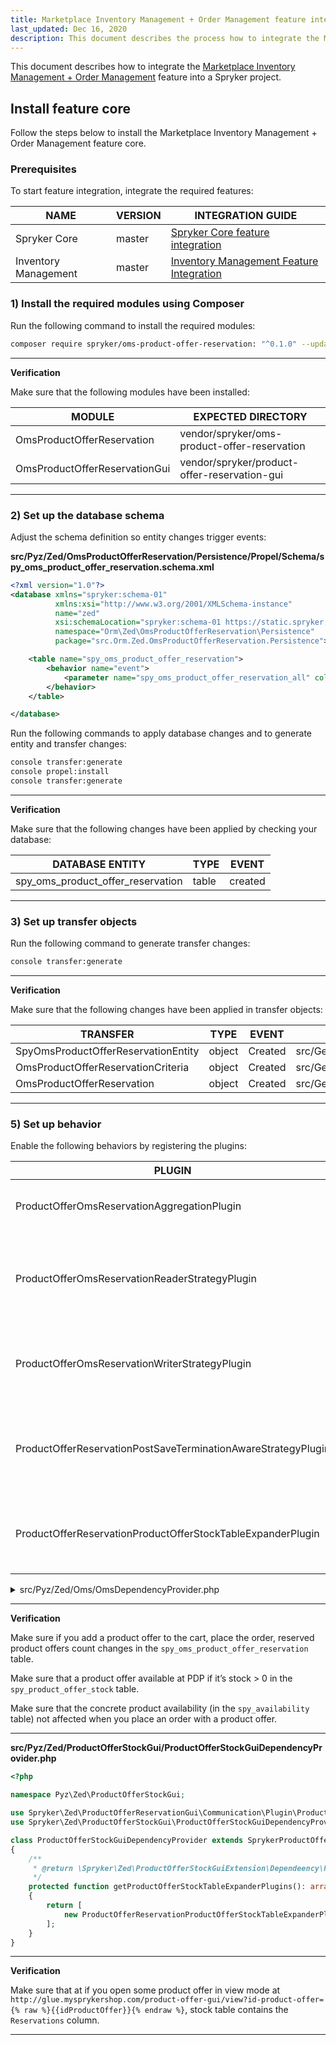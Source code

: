 ```yaml
---
title: Marketplace Inventory Management + Order Management feature integration
last_updated: Dec 16, 2020
description: This document describes the process how to integrate the Marketplace Inventory Management + Order Management feature into a Spryker project.
---
```


This document describes how to integrate the [Marketplace Inventory Management + Order Management]() feature into a Spryker project.

## Install feature core
Follow the steps below to install the Marketplace Inventory Management + Order Management feature core.

### Prerequisites
To start feature integration, integrate the required features:

| NAME | VERSION | INTEGRATION GUIDE |
|-|-|-|
| Spryker Core | master | [Spryker Core feature integration](https://documentation.spryker.com/docs/spryker-core-feature-integration)  |
| Inventory Management | master |  [Inventory Management Feature Integration](https://documentation.spryker.com/docs/inventory-management-feature-integration)  |

### 1) Install the required modules using Composer
Run the following command to install the required modules:

```bash
composer require spryker/oms-product-offer-reservation: "^0.1.0" --update-with-dependencies
```

---
**Verification**

Make sure that the following modules have been installed:

| MODULE | EXPECTED DIRECTORY |
|-|-|
| OmsProductOfferReservation | vendor/spryker/oms-product-offer-reservation |
| OmsProductOfferReservationGui | vendor/spryker/product-offer-reservation-gui |

---

### 2) Set up the database schema
Adjust the schema definition so entity changes trigger events:

**src/Pyz/Zed/OmsProductOfferReservation/Persistence/Propel/Schema/spy_oms_product_offer_reservation.schema.xml**

```xml
<?xml version="1.0"?>
<database xmlns="spryker:schema-01"
          xmlns:xsi="http://www.w3.org/2001/XMLSchema-instance"
          name="zed"
          xsi:schemaLocation="spryker:schema-01 https://static.spryker.com/schema-01.xsd"
          namespace="Orm\Zed\OmsProductOfferReservation\Persistence"
          package="src.Orm.Zed.OmsProductOfferReservation.Persistence">

    <table name="spy_oms_product_offer_reservation">
        <behavior name="event">
            <parameter name="spy_oms_product_offer_reservation_all" column="*"/>
        </behavior>
    </table>

</database>
```

Run the following commands to apply database changes and to generate entity and transfer changes:

```bash
console transfer:generate
console propel:install
console transfer:generate
```

---
**Verification**

Make sure that the following changes have been applied by checking your database:

| DATABASE ENTITY | TYPE | EVENT |
|-|-|-|
| spy_oms_product_offer_reservation | table | created |

---

### 3) Set up transfer objects
Run the following command to generate transfer changes:

```bash
console transfer:generate
```

---
**Verification**

Make sure that the following changes have been applied in transfer objects:

| TRANSFER | TYPE | EVENT | PATH |
|-|-|-|-|
| SpyOmsProductOfferReservationEntity | object | Created | src/Generated/Shared/Transfer/SpyOmsProductOfferReservationEntityTransfer |
| OmsProductOfferReservationCriteria | object | Created | src/Generated/Shared/Transfer/OmsProductOfferReservationCriteriaTransfer |
| OmsProductOfferReservation | object | Created | src/Generated/Shared/Transfer/OmsProductOfferReservationTransfer |

---

### 5) Set up behavior
Enable the following behaviors by registering the plugins:

| PLUGIN | DESCRIPTION | PREREQUISITES | NAMESPACE |
|-|-|-|-|
| ProductOfferOmsReservationAggregationPlugin | Aggregates reservations for product offers. |  | Spryker\Zed\OmsProductOfferReservation\Communication\Plugin\Oms |
| ProductOfferOmsReservationReaderStrategyPlugin | Provides the ability to read product offer reservation data from alternative table. |  | Spryker\Zed\OmsProductOfferReservation\Communication\Plugin\Oms |
| ProductOfferOmsReservationWriterStrategyPlugin | Provides the ability to write product offer reservation to alternative table. |  | Spryker\Zed\OmsProductOfferReservation\Communication\Plugin\Oms |
| ProductOfferReservationPostSaveTerminationAwareStrategyPlugin | Prevents generic product availability update for product offers. |  | Spryker\Zed\OmsProductOfferReservation\Communication\Plugin\Oms |
| ProductOfferReservationProductOfferStockTableExpanderPlugin | Expands product offer stock table with reservations column. |  | Spryker\Zed\OmsProductOfferReservation\Communication\Plugin\Oms |

<details><summary markdown='span'>src/Pyz/Zed/Oms/OmsDependencyProvider.php</summary>

```php
namespace Pyz\Zed\Oms;

use Spryker\Zed\Availability\Communication\Plugin\Oms\AvailabilityReservationPostSaveTerminationAwareStrategyPlugin;
use Spryker\Zed\Kernel\Container;
use Spryker\Zed\Oms\OmsDependencyProvider as SprykerOmsDependencyProvider;
use Spryker\Zed\OmsProductOfferReservation\Communication\Plugin\Oms\ProductOfferOmsReservationAggregationPlugin;
use Spryker\Zed\OmsProductOfferReservation\Communication\Plugin\Oms\ProductOfferOmsReservationReaderStrategyPlugin;
use Spryker\Zed\OmsProductOfferReservation\Communication\Plugin\Oms\ProductOfferOmsReservationWriterStrategyPlugin;
use Spryker\Zed\OmsProductOfferReservation\Communication\Plugin\Oms\ProductOfferReservationPostSaveTerminationAwareStrategyPlugin;

class OmsDependencyProvider extends SprykerOmsDependencyProvider
{
    /**
     * @return \Spryker\Zed\OmsExtension\Dependency\Plugin\OmsReservationAggregationPluginInterface[]
     */
    protected function getOmsReservationAggregationPlugins(): array
    {
        return [
            new ProductOfferOmsReservationAggregationPlugin(),
        ];
    }

    /**
     * @return \Spryker\Zed\OmsExtension\Dependency\Plugin\OmsReservationWriterStrategyPluginInterface[]
     */
    protected function getOmsReservationWriterStrategyPlugins(): array
    {
        return [
            new ProductOfferOmsReservationWriterStrategyPlugin(),
        ];
    }

    /**
     * @return \Spryker\Zed\OmsExtension\Dependency\Plugin\ReservationPostSaveTerminationAwareStrategyPluginInterface[]
     */
    protected function getReservationPostSaveTerminationAwareStrategyPlugins(): array
    {
        return [
            new ProductOfferReservationPostSaveTerminationAwareStrategyPlugin(),
        ];
    }

    /**
     * @return \Spryker\Zed\OmsExtension\Dependency\Plugin\OmsReservationReaderStrategyPluginInterface[]
     */
    protected function getOmsReservationReaderStrategyPlugins(): array
    {
        return [
            new ProductOfferOmsReservationReaderStrategyPlugin(),
        ];
    }
}
```

</details>

---
**Verification**

Make sure if you add a product offer to the cart, place the order, reserved product offers count changes in the `spy_oms_product_offer_reservation` table.

Make sure that a product offer available at PDP if it’s stock > 0 in the `spy_product_offer_stock` table.

Make sure that the concrete product availability (in the `spy_availability` table) not affected when you place an order with a product offer.

---

**src/Pyz/Zed/ProductOfferStockGui/ProductOfferStockGuiDependencyProvider.php**

```php
<?php

namespace Pyz\Zed\ProductOfferStockGui;

use Spryker\Zed\ProductOfferReservationGui\Communication\Plugin\ProductOfferStock\ProductOfferReservationProductOfferStockTableExpanderPlugin;
use Spryker\Zed\ProductOfferStockGui\ProductOfferStockGuiDependencyProvider as SprykerProductOfferStockGuiDependencyProvider;

class ProductOfferStockGuiDependencyProvider extends SprykerProductOfferStockGuiDependencyProvider
{
    /**
     * @return \Spryker\Zed\ProductOfferStockGuiExtension\Dependeency\Plugin\ProductOfferStockTableExpanderPluginInterface[]
     */
    protected function getProductOfferStockTableExpanderPlugins(): array
    {
        return [
            new ProductOfferReservationProductOfferStockTableExpanderPlugin(),
        ];
    }
}
```

---
**Verification**

Make sure that at if you open some product offer in view mode at `http://glue.mysprykershop.com/product-offer-gui/view?id-product-offer={% raw %}{{idProductOffer}}{% endraw %}`, stock table contains the `Reservations` column.

---
